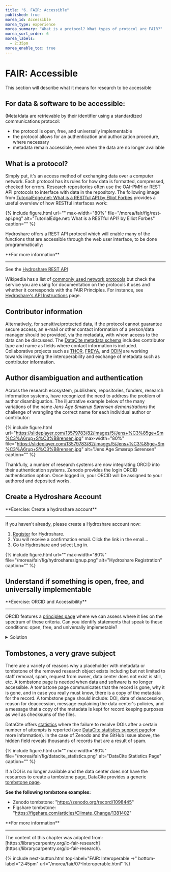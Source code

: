 ```yaml
---
title: "6. FAIR: Accessible"
published: true
morea_id: Accessible
morea_type: experience
morea_summary: "What is a protocol? What types of protocol are FAIR?"
morea_sort_order: 6
morea_labels:
  - 2:35pm
morea_enable_toc: true
---
```


# FAIR: Accessible

This section will describe what it means for research to be accessible

## For data & software to be accessible:

(Meta)data are retrievable by their identifier using a standardized communications protocol:  
* the protocol is open, free, and universally implementable  
* the protocol allows for an authentication and authorization procedure, where necessary  
* metadata remain accessible, even when the data are no longer available


## What is a protocol?

Simply put, it's an access method of exchanging data over a computer network. Each protocol has its rules for how data is formatted, compressed, checked for errors. Research repositories often use the OAI-PMH or REST API protocols to interface with data in the repository. The following image from [TutorialEdge.net: What is a RESTful API by Elliot Forbes](https://tutorialedge.net/general/what-is-a-rest-api/) provides a useful overview of how RESTful interfaces work:

{% include figure.html url="" max-width="80%"
file="/morea/fair/fig/rest-api.png"
alt="TutorialEdge.net: What is a RESTful API? by Elliot Forbes" caption="" %}

Hydroshare offers a REST API protocol which will enable many of the functions that are accessible through the web user interface, to be done programmatically:

<div class="alert alert-info" role="alert" markdown="1">
<i class="fa-solid fa-circle-info fa-xl"></i> **For more information**
<hr/>
See the <a href="https://www.hydroshare.org/hsapi">Hydroshare REST API</a>
</div>


Wikipedia has a list of [commonly used network protocols](https://en.wikipedia.org/wiki/Lists_of_network_protocols) but check the service you are using for documentation on the protocols it uses and whether it corresponds with the FAIR Principles. For instance, see [Hydroshare's API Instructions](https://help.hydroshare.org/introduction-to-hydroshare/getting-started/use-the-api/) page.

## Contributor information

Alternatively, for sensitive/protected data, if the protocol cannot guarantee secure access, an e-mail or other contact information of a person/data manager should be provided, via the metadata, with whom access to the data can be discussed. The [DataCite metadata schema](https://schema.datacite.org/) includes contributor type and name as fields where contact information is included. Collaborative projects such as [THOR](https://project-thor.readme.io/), [FREYA](https://www.project-freya.eu/en/resources), and [ODIN](https://odin-project.eu/project-outputs/deliverables/) are working towards improving the interoperability and exchange of metadata such as contributor information.

## Author disambiguation and authentication

Across the research ecosystem, publishers, repositories, funders, research information systems, have recognized the need to address the problem of author disambiguation. The illustrative example below of the many variations of the name _Jens Åge Smærup Sørensen demonstrations_ the challenge of wrangling the correct name for each individual author or contributor:

{% include figure.html url="https://slideplayer.com/13579783/82/images/5/Jens+%C3%85ge+Sm%C3%A6rup+S%C3%B8rensen.jpg" max-width="80%"
file="https://slideplayer.com/13579783/82/images/5/Jens+%C3%85ge+Sm%C3%A6rup+S%C3%B8rensen.jpg"
alt="Jens Åge Smærup Sørensen" caption="" %}

Thankfully, a number of research systems are now integrating ORCID into their authentication systems. Zenodo provides the login ORCID authentication option. Once logged in, your ORCID will be assigned to your authored and deposited works.

## Create a Hydroshare Account

<div class="alert alert-secondary" role="alert" markdown="1">
<i class="fa-solid fa-user-pen fa-xl"></i>  **Exercise: Create a hydroshare account**
<hr/>

If you haven't already, please create a Hydroshare account now:

1. [Register](https://www.hydroshare.org/sign-up/) for Hydroshare.
2. You will receive a confirmation email. Click the link in the email...
3. Go to [Hydroshare](https://www.hydroshare.org) and select Log in.

{% include figure.html url="" max-width="80%"
file="/morea/fair/fig/hydrosharesignup.png"
alt="Hydroshare Registration" caption="" %}

</div>

## Understand if something is open, free, and universally implementable

<div class="alert alert-secondary" role="alert" markdown="1">
<i class="fa-solid fa-user-pen fa-xl"></i>  **Exercise: ORCID and Accessibility**
<hr/>

ORCID features a [principles page](https://orcid.org/about/what-is-orcid/principles) where we can assess where it lies on the spectrum of these criteria. Can you identify statements that speak to these conditions: open, free, and universally implemetable?

<details>
  <summary>Solution</summary>
<ol>
<li>ORCID is a non-profit that collects fees from its members to sustain its operations [Creative Commons CC0 1.0 Universal (CC0)](https://tldrlegal.com/license/creative-commons-cc0-1.0-universal) license releases data into the public domain, or otherwise grants permission to use it for any purpose</li>
<li>It is open to any organization and transcends borders</li>
</ol>

Followup Questions:
<ul>
<li>Where can you download the freely available data?</li>
<li>How does ORCID solicit community input outside of its governance?</li>
<li>Are the tools used to create, read, update, delete ORCID data open?</li>
</ul>
</details>
</div>


## Tombstones, a very grave subject

There are a variety of reasons why a placeholder with metadata or tombstone of the removed research object exists including but not limited to staff removal, spam, request from owner, data center does not exist is still, etc. A tombstone page is needed when data and software is no longer accessible. A tombstone page communicates that the record is gone, why it is gone, and in case you really must know, there is a copy of the metadata for the record. A tombstone page should include: DOI, date of deaccession, reason for deaccession, message explaining the data center's policies, and a message that a copy of the metadata is kept for record keeping purposes as well as checksums of the files.

DataCite offers [statistics](https://stats.datacite.org/) where the failure to resolve DOIs after a certain number of attempts is reported (see [DataCite statistics support page](https://support.datacite.org/docs/datacite-statistics)for more information). In the case of Zenodo and the GitHub issue above, the hidden field reveals thousands of records that are a result of spam.

{% include figure.html url="" max-width="80%"
file="/morea/fair/fig/datacite_statistics.png"
alt="DataCite Statistics Page" caption="" %}

If a DOI is no longer available and the data center does not have the resources to create a tombstone page, DataCite provides a generic [tombstone page](https://support.datacite.org/docs/tombstone-pages).

**See the following tombstone examples:**

- Zenodo tombstone: "https://zenodo.org/record/1098445"
- Figshare tombstone: "https://figshare.com/articles/Climate_Change/1381402"

<div class="alert alert-info" role="alert" markdown="1">
<i class="fa-solid fa-circle-info fa-xl"></i> **For more information**
<hr/>
The content of this chapter was adapted from: [https://librarycarpentry.org/lc-fair-research](https://librarycarpentry.org/lc-fair-research).
</div>

{% include next-button.html top-label="FAIR: Interoperable ->" bottom-label="2:45pm" url="/morea/fair/07-Interoperable.html" %}
